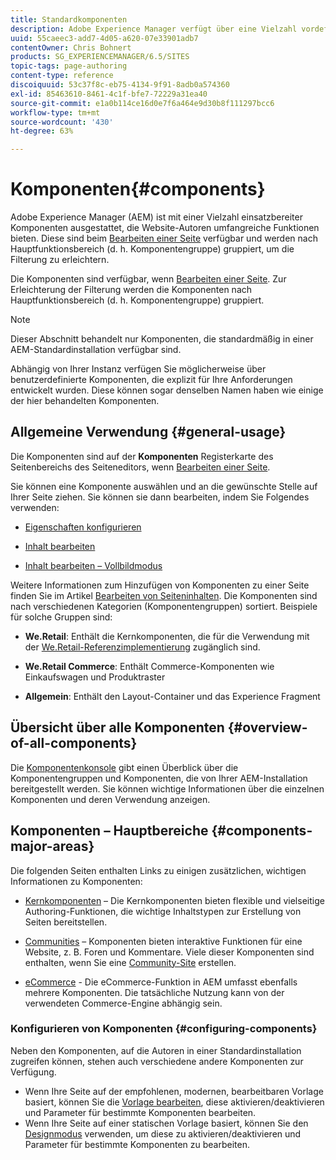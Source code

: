```yaml
---
title: Standardkomponenten
description: Adobe Experience Manager verfügt über eine Vielzahl vordefinierter Komponenten, die Website-Autoren umfangreiche Funktionen bieten.
uuid: 55caeec3-add7-4d05-a620-07e33901adb7
contentOwner: Chris Bohnert
products: SG_EXPERIENCEMANAGER/6.5/SITES
topic-tags: page-authoring
content-type: reference
discoiquuid: 53c37f8c-eb75-4134-9f91-8adb0a574360
exl-id: 85463610-8461-4c1f-bfe7-72229a31ea40
source-git-commit: e1a0b114ce16d0e7f6a464e9d30b8f111297bcc6
workflow-type: tm+mt
source-wordcount: '430'
ht-degree: 63%

---
```


# Komponenten{#components}

Adobe Experience Manager (AEM) ist mit einer Vielzahl einsatzbereiter Komponenten ausgestattet, die Website-Autoren umfangreiche Funktionen bieten. Diese sind beim [Bearbeiten einer Seite](/help/sites-authoring/editing-content.md) verfügbar und werden nach Hauptfunktionsbereich (d. h. Komponentengruppe) gruppiert, um die Filterung zu erleichtern.

Die Komponenten sind verfügbar, wenn [Bearbeiten einer Seite](/help/sites-authoring/editing-content.md). Zur Erleichterung der Filterung werden die Komponenten nach Hauptfunktionsbereich (d. h. Komponentengruppe) gruppiert.

>[!NOTE]
>
>Dieser Abschnitt behandelt nur Komponenten, die standardmäßig in einer AEM-Standardinstallation verfügbar sind.
>
>Abhängig von Ihrer Instanz verfügen Sie möglicherweise über benutzerdefinierte Komponenten, die explizit für Ihre Anforderungen entwickelt wurden. Diese können sogar denselben Namen haben wie einige der hier behandelten Komponenten.

## Allgemeine Verwendung {#general-usage}

Die Komponenten sind auf der **Komponenten** Registerkarte des Seitenbereichs des Seiteneditors, wenn [Bearbeiten einer Seite](/help/sites-authoring/editing-content.md).

Sie können eine Komponente auswählen und an die gewünschte Stelle auf Ihrer Seite ziehen. Sie können sie dann bearbeiten, indem Sie Folgendes verwenden:

* [Eigenschaften konfigurieren](/help/sites-authoring/editing-page-properties.md)
* [Inhalt bearbeiten](/help/sites-authoring/editing-content.md)

* [Inhalt bearbeiten – Vollbildmodus](/help/sites-authoring/editing-content.md#edit-content-full-screen-mode)

Weitere Informationen zum Hinzufügen von Komponenten zu einer Seite finden Sie im Artikel [Bearbeiten von Seiteninhalten](/help/sites-authoring/editing-content.md).
Die Komponenten sind nach verschiedenen Kategorien (Komponentengruppen) sortiert. Beispiele für solche Gruppen sind:

* **We.Retail**: Enthält die Kernkomponenten, die für die Verwendung mit der [We.Retail-Referenzimplementierung](/help/sites-developing/we-retail.md) zugänglich sind. 

* **We.Retail Commerce**: Enthält Commerce-Komponenten wie Einkaufswagen und Produktraster

* **Allgemein**: Enthält den Layout-Container und das Experience Fragment

## Übersicht über alle Komponenten {#overview-of-all-components}

Die [Komponentenkonsole](/help/sites-authoring/default-components-console.md) gibt einen Überblick über die Komponentengruppen und Komponenten, die von Ihrer AEM-Installation bereitgestellt werden. Sie können wichtige Informationen über die einzelnen Komponenten und deren Verwendung anzeigen.

## Komponenten – Hauptbereiche {#components-major-areas}

Die folgenden Seiten enthalten Links zu einigen zusätzlichen, wichtigen Informationen zu Komponenten:

* [Kernkomponenten](https://experienceleague.adobe.com/docs/experience-manager-core-components/using/introduction.html?lang=de) – Die Kernkomponenten bieten flexible und vielseitige Authoring-Funktionen, die wichtige Inhaltstypen zur Erstellung von Seiten bereitstellen. 

* [Communities](/help/communities/author-communities.md) – Komponenten bieten interaktive Funktionen für eine Website, z. B. Foren und Kommentare. Viele dieser Komponenten sind enthalten, wenn Sie eine [Community-Site](/help/communities/overview.md) erstellen.

* [eCommerce](/help/commerce/cif-classic/administering/ecommerce.md) - Die eCommerce-Funktion in AEM umfasst ebenfalls mehrere Komponenten. Die tatsächliche Nutzung kann von der verwendeten Commerce-Engine abhängig sein.

### Konfigurieren von Komponenten {#configuring-components}

Neben den Komponenten, auf die Autoren in einer Standardinstallation zugreifen können, stehen auch verschiedene andere Komponenten zur Verfügung.

* Wenn Ihre Seite auf der empfohlenen, modernen, bearbeitbaren Vorlage basiert, können Sie die [Vorlage bearbeiten](/help/sites-authoring/templates.md), diese aktivieren/deaktivieren und Parameter für bestimmte Komponenten bearbeiten.
* Wenn Ihre Seite auf einer statischen Vorlage basiert, können Sie den [Designmodus](/help/sites-authoring/default-components-designmode.md#enable-disable-components) verwenden, um diese zu aktivieren/deaktivieren und Parameter für bestimmte Komponenten zu bearbeiten.
